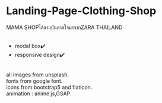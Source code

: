 # Landing-Page-Clothing-Shop

MAMA SHOPได้แรงบันดาลใจมาจากZARA THAILAND <br><br>


- modal box✔️<br>
- responsive design✔️<br><br>


all images from unsplash.<br>
fonts from google font.<br>
icons from bootstrap5 and flaticon.<br>
animation : anime.js,GSAP.

